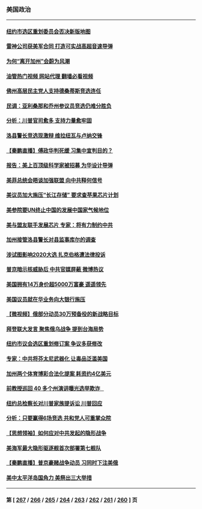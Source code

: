 ### 美国政治
---
#### [纽约市选区重划委员会否决新版地图](../../pages/ncid1078159/n13831030.md?09240045) 
#### [雷神公司获美军合同 打造可实战高超音速导弹](../../pages/ncid1078159/n13830998.md?09240045) 
#### [为何“离开加州”会蔚为风潮](../../pages/ncid1078159/n13830899.md?09240045) 
#### [油管热门视频 网站代理 翻墙必看视频](http://209.222.30.114:81/youtube.html?09240045)
#### [佛州高层民主党人支持德桑蒂斯竞选连任](../../pages/ncid1078159/n13830869.md?09240045) 
#### [民调：亚利桑那和乔州参议员竞选仍难分胜负](../../pages/ncid1078159/n13830766.md?09240045) 
#### [分析：川普官司愈多 支持力量愈牢固](../../pages/ncid1078159/n13830607.md?09240045) 
#### [洛县警长竞选现激辩 维拉纽瓦与卢纳交锋](../../pages/ncid1078159/n13830817.md?09240045) 
#### [【秦鹏直播】傅政华判死缓 习集中宣判目的？](../../pages/ncid1078159/n13830788.md?09240045) 
#### [报告：美上百顶级科学家被招募 为华设计导弹](../../pages/ncid1078159/n13830728.md?09240045) 
#### [美菲总统会晤谈加强联盟 向中共释何信号](../../pages/ncid1078159/n13830737.md?09240045) 
#### [美议员加大施压“长江存储” 要求查苹果芯片计划](../../pages/ncid1078159/n13830569.md?09240045) 
#### [美参院要UN终止中国的发展中国家气候地位](../../pages/ncid1078159/n13830631.md?09240045) 
#### [美与盟友联手发展芯片 专家：将有力制约中共](../../pages/ncid1078159/n13830450.md?09240045) 
#### [加州接管洛县警长对县监事库尔的调查](../../pages/ncid1078159/n13830679.md?09240045) 
#### [涉试图影响2020大选 扎克伯格遭法律投诉](../../pages/ncid1078159/n13830518.md?09240045) 
#### [普京暗示核威胁后 中共官媒屏蔽 微博热议](../../pages/ncid1078159/n13830586.md?09240045) 
#### [美国拥有14万身价超5000万富豪 遥遥领先](../../pages/ncid1078159/n13830515.md?09240045) 
#### [美国议员就在华业务向大银行施压](../../pages/ncid1078159/n13830452.md?09240045) 
#### [【微视频】俄部分动员30万预备役的新战略目标](../../pages/ncid1078159/n13830550.md?09240045) 
#### [拜登联大发言 聚焦俄乌战争 提到台海局势](../../pages/ncid1078159/n13830351.md?09240045) 
#### [纽约市议会选区重划修订案 争议多获修改](../../pages/ncid1078159/n13830135.md?09240045) 
#### [专家：中共将芬太尼武器化 让毒品泛滥美国](../../pages/ncid1078159/n13829990.md?09240045) 
#### [加州两个体育博彩合法化提案 耗资约4亿美元](../../pages/ncid1078159/n13829980.md?09240045) 
#### [前教授巡回 40 多个州演讲曝光选举欺诈   ](../../pages/ncid1078159/n13829983.md?09240045) 
#### [纽约总检察长对川普家族提诉讼 川普回应](../../pages/ncid1078159/n13829890.md?09240045) 
#### [分析：只要赢得6场竞选 共和党人可重掌众院](../../pages/ncid1078159/n13829946.md?09240045) 
#### [【思想领袖】如何应对中共发起的隐形战争](../../pages/ncid1078159/n13810274.md?09240045) 
#### [美海军最大隐形驱逐舰首次部署第七舰队](../../pages/ncid1078159/n13829845.md?09240045) 
#### [【秦鹏直播】普京豪赌战争动员 习同时下注美俄](../../pages/ncid1078159/n13829889.md?09240045) 
#### [美中太平洋岛国角力 美祭出三大举措](../../pages/ncid1078159/n13829861.md?09240045) 

---
#### 第 [ [267](./267.md?09240045) / [266](./266.md?09240045) / [265](./265.md?09240045) / [264](./264.md?09240045) / [263](./263.md?09240045) / [262](./262.md?09240045) / [261](./261.md?09240045) / [260](./260.md?09240045) ] 页
